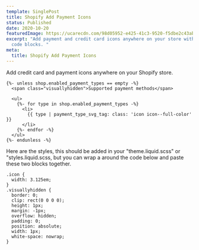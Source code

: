 ```yaml
---
template: SinglePost
title: Shopify Add Payment Icons
status: Published
date: 2020-10-20
featuredImage: https://ucarecdn.com/98d05952-e425-41c3-9520-f5dbe2c43abf/
excerpt: "Add payment and credit card icons anywhere on your store with these
  code blocks. "
meta:
  title: Shopify Add Payment Icons
---
```



Add credit card and payment icons anywhere on your Shopify store. 



```
{%- unless shop.enabled_payment_types == empty -%}
  <span class="visuallyhidden">Supported payment methods</span>

  <ul>
    {%- for type in shop.enabled_payment_types -%}
      <li>
        {{ type | payment_type_svg_tag: class: 'icon icon--full-color' }}
      </li>
    {%- endfor -%}
  </ul>
{%- endunless -%}
```



Here are the styles, this should be added in your "theme.liquid.scss" or "styles.liquid.scss, but you can wrap a <style></style> around the code below and paste these two blocks together.   



```
.icon {
  width: 3.125em;
}
.visuallyhidden {
  border: 0;
  clip: rect(0 0 0 0);
  height: 1px;
  margin: -1px;
  overflow: hidden;
  padding: 0;
  position: absolute;
  width: 1px;
  white-space: nowrap;
}
```